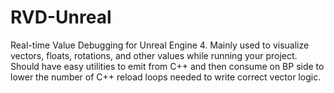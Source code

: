 # RVD-Unreal
Real-time Value Debugging for Unreal Engine 4. Mainly used to visualize vectors, floats, rotations, and other values while running your project. Should have easy utilities to emit from C++ and then consume on BP side to lower the number of C++ reload loops needed to write correct vector logic.
